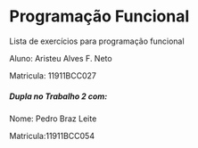 # Programação Funcional

Lista de exercícios para programação funcional

Aluno: Aristeu Alves F. Neto

Matricula: 11911BCC027

##### Dupla no Trabalho 2 com:

Nome: Pedro Braz Leite

Matricula:11911BCC054
